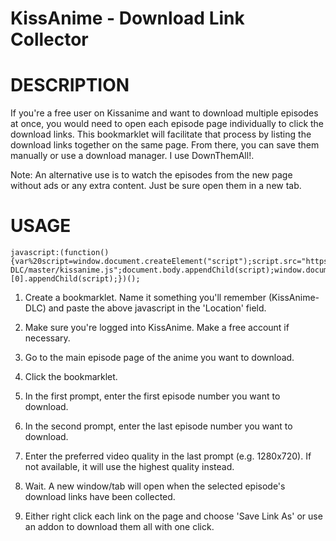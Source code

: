 KissAnime - Download Link Collector
======================

DESCRIPTION
======================

If you're a free user on Kissanime and want to download multiple episodes at once, you would need to open each episode page individually to click the download links. This bookmarklet will facilitate that process by listing the download links together on the same page. From there, you can save them manually or use a download manager. I use DownThemAll!.

Note: An alternative use is to watch the episodes from the new page without ads or any extra content. Just be sure open them in a new tab.

USAGE
======================

```
javascript:(function(){var%20script=window.document.createElement("script");script.src="https://rawgit.com/Amraki/KissAnime-DLC/master/kissanime.js";document.body.appendChild(script);window.document.getElementsByTagName("head")[0].appendChild(script);})();
```
1. Create a bookmarklet. Name it something you'll remember (KissAnime-DLC) and paste the above javascript in the 'Location' field.

2. Make sure you're logged into KissAnime. Make a free account if necessary.

3. Go to the main episode page of the anime you want to download.

4. Click the bookmarklet.

5. In the first prompt, enter the first episode number you want to download.

6. In the second prompt, enter the last episode number you want to download.

7. Enter the preferred video quality in the last prompt (e.g. 1280x720). If not available, it will use the highest quality instead.

8. Wait. A new window/tab will open when the selected episode's download links have been collected.

9. Either right click each link on the page and choose 'Save Link As' or use an addon to download them all with one click. 

